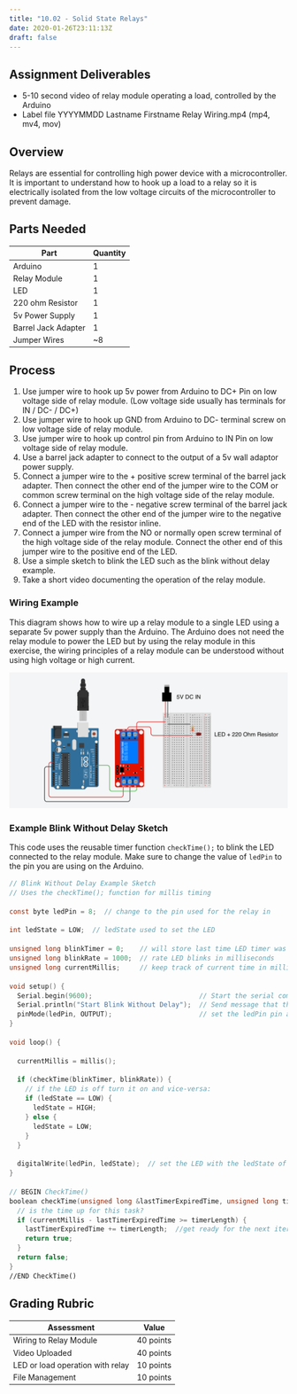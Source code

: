 ```yaml
---
title: "10.02 - Solid State Relays"
date: 2020-01-26T23:11:13Z
draft: false
---
```


## Assignment Deliverables

- 5-10 second video of relay module operating a load, controlled by the Arduino
- Label file YYYYMMDD Lastname Firstname Relay Wiring.mp4 (mp4, mv4, mov)

## Overview

Relays are essential for controlling high power device with a microcontroller. It is important to understand how to hook up a load to a relay so it is electrically isolated from the low voltage circuits of the microcontroller to prevent damage.

## Parts Needed

<div class="responsive-table-markdown">

| Part                | Quantity |
| ------------------- | -------- |
| Arduino             | 1        |
| Relay Module        | 1        |
| LED                 | 1        |
| 220 ohm Resistor    | 1        |
| 5v Power Supply     | 1        |
| Barrel Jack Adapter | 1        |
| Jumper Wires        | ~8       |

</div>

## Process

1. Use jumper wire to hook up 5v power from Arduino to DC+ Pin on low voltage side of relay module. (Low voltage side usually has terminals for IN / DC- / DC+)
2. Use jumper wire to hook up GND from Arduino to DC- terminal screw on low voltage side of relay module.
3. Use jumper wire to hook up control pin from Arduino to IN Pin on low voltage side of relay module.
4. Use a barrel jack adapter to connect to the output of a 5v wall adaptor power supply.
5. Connect a jumper wire to the + positive screw terminal of the barrel jack adapter. Then connect the other end of the jumper wire to the COM or common screw terminal on the high voltage side of the relay module.
6. Connect a jumper wire to the - negative screw terminal of the barrel jack adapter. Then connect the other end of the jumper wire to the negative end of the LED with the resistor inline.
7. Connect a jumper wire from the NO or normally open screw terminal of the high voltage side of the relay module. Connect the other end of this jumper wire to the positive end of the LED.
8. Use a simple sketch to blink the LED such as the blink without delay example.
9. Take a short video documenting the operation of the relay module.

### Wiring Example

This diagram shows how to wire up a relay module to a single LED using a separate 5v power supply than the Arduino. The Arduino does not need the relay module to power the LED but by using the relay module in this exercise, the wiring principles of a relay module can be understood without using high voltage or high current.

[![Relay Module Powering a Single LED](2023-relay-module-wire-led-5v.png)](2023-relay-module-wire-led-5v.png)

### Example Blink Without Delay Sketch

This code uses the reusable timer function `checkTime();` to blink the LED connected to the relay module. Make sure to change the value of `ledPin` to the pin you are using on the Arduino.

```C
// Blink Without Delay Example Sketch
// Uses the checkTime(); function for millis timing

const byte ledPin = 8;  // change to the pin used for the relay in

int ledState = LOW;  // ledState used to set the LED

unsigned long blinkTimer = 0;    // will store last time LED timer was checked
unsigned long blinkRate = 1000;  // rate LED blinks in milliseconds
unsigned long currentMillis;     // keep track of current time in milliseconds

void setup() {
  Serial.begin(9600);                           // Start the serial communication
  Serial.println("Start Blink Without Delay");  // Send message that the sketch started
  pinMode(ledPin, OUTPUT);                      // set the ledPin pin as output:
}

void loop() {

  currentMillis = millis();

  if (checkTime(blinkTimer, blinkRate)) {
    // if the LED is off turn it on and vice-versa:
    if (ledState == LOW) {
      ledState = HIGH;
    } else {
      ledState = LOW;
    }
  }

  digitalWrite(ledPin, ledState);  // set the LED with the ledState of the variable:
}

// BEGIN CheckTime()
boolean checkTime(unsigned long &lastTimerExpiredTime, unsigned long timerLength) {
  // is the time up for this task?
  if (currentMillis - lastTimerExpiredTime >= timerLength) {
    lastTimerExpiredTime += timerLength;  //get ready for the next iteration
    return true;
  }
  return false;
}
//END CheckTime()
```

## Grading Rubric

<div class="responsive-table-markdown">

| Assessment                       | Value     |
| -------------------------------- | --------- |
| Wiring to Relay Module           | 40 points |
| Video Uploaded                   | 40 points |
| LED or load operation with relay | 10 points |
| File Management                  | 10 points |

</div>
